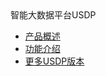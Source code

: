 <div class="sidebar_title icon_"> 智能大数据平台USDP </div>   



* [产品概述](usdpdc/1.1.x/README)
* [功能介绍](usdpdc/1.1.x/release_notes)
* [更多USDP版本](/usdpdc/version_list)


